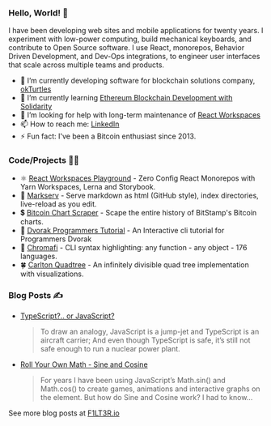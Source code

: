 ### Hello, World! 👋

I have been developing web sites and mobile applications for twenty years. I experiment with low-power computing, build mechanical keyboards, and contribute to Open Source software. I use React, monorepos, Behavior Driven Development, and Dev-Ops integrations, to engineer user interfaces that scale across multiple teams and products.

- 🔭 I’m currently developing software for blockchain solutions company, [okTurtles](http://okTurtles.com)
- 🌱 I’m currently learning [Ethereum Blockchain Development with Solidarity](https://www.udemy.com/course/blockchain-developer/)
- 🤔 I’m looking for help with long-term maintenance of [React Workspaces](https://github.com/react-workspaces/react-workspaces-playground)
- 📫 How to reach me: [LinkedIn](https://www.linkedin.com/in/f1lt3r/)
- ⚡ Fun fact: I've been a Bitcoin enthusiast since 2013.

### Code/Projects 👨‍💻

- ⚛️ [React Workspaces Playground](https://github.com/react-workspaces/react-workspaces-playground) - Zero Config React Monorepos with Yarn Workspaces, Lerna and Storybook. 
- 🏁 [Markserv](https://github.com/markserv/markserv) - Serve markdown as html (GitHub style), index directories, live-reload as you edit.
- 💲 [Bitcoin Chart Scraper](https://github.com/F1LT3R/bitcoin-scraper) - Scape the entire history of BitStamp's Bitcoin charts.
- 💾 [Dvorak Programmers Tutorial](https://github.com/F1LT3R/dvorak-programmers-tutorial) - An Interactive cli tutorial for Programmers Dvorak 
- 🦅 [Chromafi](https://github.com/F1LT3R/chromafi) - CLI syntax highlighting: any function - any object - 176 languages. 
- 🍀 [Carlton Quadtree](https://github.com/F1LT3R/carlton-quadtree) - An infinitely divisible quad tree implementation with visualizations.

### Blog Posts ✍ 

- [TypeScript?.. or JavaScript?](https://f1lt3r.io/typescript-or-javascript)
    > To draw an analogy, JavaScript is a jump-jet and TypeScript is an aircraft carrier; And even though TypeScript is safe, it’s still not safe enough to run a nuclear power plant.
- [Roll Your Own Math - Sine and Cosine](https://f1lt3r.io/roll-your-own-math-sine-cosine)
    > For years I have been using JavaScript’s Math.sin() and Math.cos() to create games, animations and interactive graphs on the <canvas> element. But how do Sine and Cosine work? I had to know…</p>
 
See more blog posts at [F1LT3R.io](https://f1lt3r.io)
